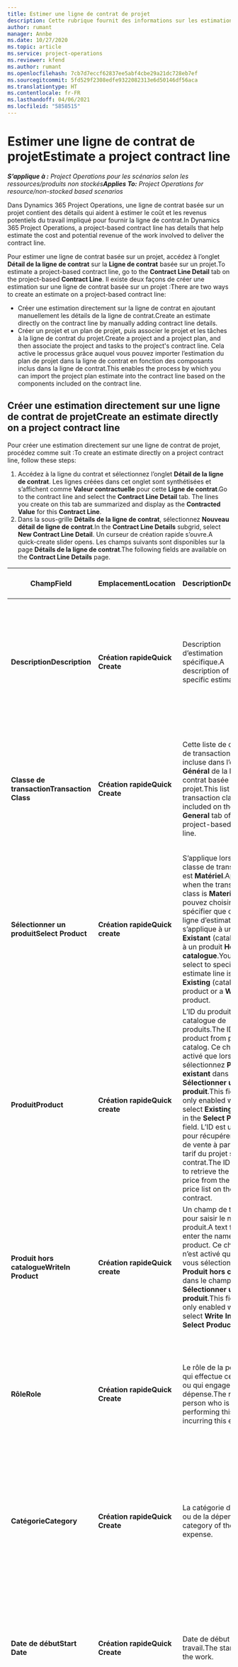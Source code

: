 ```yaml
---
title: Estimer une ligne de contrat de projet
description: Cette rubrique fournit des informations sur les estimations sur une ligne de contrat de projet.
author: rumant
manager: Annbe
ms.date: 10/27/2020
ms.topic: article
ms.service: project-operations
ms.reviewer: kfend
ms.author: rumant
ms.openlocfilehash: 7cb7d7eccf62837ee5abf4cbe29a21dc728eb7ef
ms.sourcegitcommit: 5fd529f2308edfe9322082313e6d50146df56aca
ms.translationtype: HT
ms.contentlocale: fr-FR
ms.lasthandoff: 04/06/2021
ms.locfileid: "5858515"
---
```

# <a name="estimate-a-project-contract-line"></a><span data-ttu-id="d1e07-103">Estimer une ligne de contrat de projet</span><span class="sxs-lookup"><span data-stu-id="d1e07-103">Estimate a project contract line</span></span>

<span data-ttu-id="d1e07-104">_**S’applique à :** Project Operations pour les scénarios selon les ressources/produits non stockés_</span><span class="sxs-lookup"><span data-stu-id="d1e07-104">_**Applies To:** Project Operations for resource/non-stocked based scenarios_</span></span> 

<span data-ttu-id="d1e07-105">Dans Dynamics 365 Project Operations, une ligne de contrat basée sur un projet contient des détails qui aident à estimer le coût et les revenus potentiels du travail impliqué pour fournir la ligne de contrat.</span><span class="sxs-lookup"><span data-stu-id="d1e07-105">In Dynamics 365 Project Operations, a project-based contract line has details that help estimate the cost and potential revenue of the work involved to deliver the contract line.</span></span>

<span data-ttu-id="d1e07-106">Pour estimer une ligne de contrat basée sur un projet, accédez à l’onglet **Détail de la ligne de contrat** sur la **Ligne de contrat** basée sur un projet.</span><span class="sxs-lookup"><span data-stu-id="d1e07-106">To estimate a project-based contract line, go to the **Contract Line Detail** tab on the project-based **Contract Line**.</span></span>  <span data-ttu-id="d1e07-107">Il existe deux façons de créer une estimation sur une ligne de contrat basée sur un projet :</span><span class="sxs-lookup"><span data-stu-id="d1e07-107">There are two ways to create an estimate on a project-based contract line:</span></span>

   - <span data-ttu-id="d1e07-108">Créer une estimation directement sur la ligne de contrat en ajoutant manuellement les détails de la ligne de contrat.</span><span class="sxs-lookup"><span data-stu-id="d1e07-108">Create an estimate directly on the contract line by manually adding contract line details.</span></span>
   - <span data-ttu-id="d1e07-109">Créer un projet et un plan de projet, puis associer le projet et les tâches à la ligne de contrat du projet.</span><span class="sxs-lookup"><span data-stu-id="d1e07-109">Create a project and a project plan, and then associate the project and tasks to the project's contract line.</span></span> <span data-ttu-id="d1e07-110">Cela active le processus grâce auquel vous pouvez importer l’estimation du plan de projet dans la ligne de contrat en fonction des composants inclus dans la ligne de contrat.</span><span class="sxs-lookup"><span data-stu-id="d1e07-110">This enables the process by which you can import the project plan estimate into the contract line based on the components included on the contract line.</span></span>

## <a name="create-an-estimate-directly-on-a-project-contract-line"></a><span data-ttu-id="d1e07-111">Créer une estimation directement sur une ligne de contrat de projet</span><span class="sxs-lookup"><span data-stu-id="d1e07-111">Create an estimate directly on a project contract line</span></span>

<span data-ttu-id="d1e07-112">Pour créer une estimation directement sur une ligne de contrat de projet, procédez comme suit :</span><span class="sxs-lookup"><span data-stu-id="d1e07-112">To create an estimate directly on a project contract line, follow these steps:</span></span>

1. <span data-ttu-id="d1e07-113">Accédez à la ligne du contrat et sélectionnez l’onglet **Détail de la ligne de contrat**. Les lignes créées dans cet onglet sont synthétisées et s’affichent comme **Valeur contractuelle** pour cette **Ligne de contrat**.</span><span class="sxs-lookup"><span data-stu-id="d1e07-113">Go to the contract line and select the **Contract Line Detail** tab. The lines you create on this tab are summarized and display as the **Contracted Value** for this **Contract Line**.</span></span> 
2. <span data-ttu-id="d1e07-114">Dans la sous-grille **Détails de la ligne de contrat**, sélectionnez **Nouveau détail de ligne de contrat**.</span><span class="sxs-lookup"><span data-stu-id="d1e07-114">In the **Contract Line Details** subgrid, select **New Contract Line Detail**.</span></span> <span data-ttu-id="d1e07-115">Un curseur de création rapide s’ouvre.</span><span class="sxs-lookup"><span data-stu-id="d1e07-115">A quick-create slider opens.</span></span> <span data-ttu-id="d1e07-116">Les champs suivants sont disponibles sur la page **Détails de la ligne de contrat**.</span><span class="sxs-lookup"><span data-stu-id="d1e07-116">The following fields are available on the **Contract Line Details** page.</span></span>

| <span data-ttu-id="d1e07-117">Champ</span><span class="sxs-lookup"><span data-stu-id="d1e07-117">Field</span></span> | <span data-ttu-id="d1e07-118">Emplacement</span><span class="sxs-lookup"><span data-stu-id="d1e07-118">Location</span></span> | <span data-ttu-id="d1e07-119">Description</span><span class="sxs-lookup"><span data-stu-id="d1e07-119">Description</span></span> | <span data-ttu-id="d1e07-120">Impact en aval</span><span class="sxs-lookup"><span data-stu-id="d1e07-120">Downstream impact</span></span> |
| --- | --- | --- | --- |
| <span data-ttu-id="d1e07-121">**Description**</span><span class="sxs-lookup"><span data-stu-id="d1e07-121">**Description**</span></span> | <span data-ttu-id="d1e07-122">**Création rapide**</span><span class="sxs-lookup"><span data-stu-id="d1e07-122">**Quick Create**</span></span> | <span data-ttu-id="d1e07-123">Description d’estimation spécifique.</span><span class="sxs-lookup"><span data-stu-id="d1e07-123">A description of the specific estimate.</span></span> | <span data-ttu-id="d1e07-124">Par défaut, cette valeur est le détail de la ligne de contrat associé pour le coût qui est automatiquement créé.</span><span class="sxs-lookup"><span data-stu-id="d1e07-124">This value defaults to the related contract line detail for cost that is automatically created.</span></span> |
| <span data-ttu-id="d1e07-125">**Classe de transaction**</span><span class="sxs-lookup"><span data-stu-id="d1e07-125">**Transaction Class**</span></span> | <span data-ttu-id="d1e07-126">**Création rapide**</span><span class="sxs-lookup"><span data-stu-id="d1e07-126">**Quick Create**</span></span> | <span data-ttu-id="d1e07-127">Cette liste de classes de transaction est incluse dans l’onglet **Général** de la ligne de contrat basée sur un projet.</span><span class="sxs-lookup"><span data-stu-id="d1e07-127">This list of transaction classes is included on the **General** tab of the project-based contract line.</span></span> | <span data-ttu-id="d1e07-128">Par défaut, cette valeur est le détail de la ligne de contrat associé pour le coût qui est automatiquement créé.</span><span class="sxs-lookup"><span data-stu-id="d1e07-128">This value defaults to the related contract line detail for cost that is automatically created.</span></span> |
| <span data-ttu-id="d1e07-129">**Sélectionner un produit**</span><span class="sxs-lookup"><span data-stu-id="d1e07-129">**Select Product**</span></span> | <span data-ttu-id="d1e07-130">**Création rapide**</span><span class="sxs-lookup"><span data-stu-id="d1e07-130">**Quick create**</span></span> | <span data-ttu-id="d1e07-131">S’applique lorsque la classe de transaction est **Matériel**.</span><span class="sxs-lookup"><span data-stu-id="d1e07-131">Applies when the transaction class is **Material**.</span></span> <span data-ttu-id="d1e07-132">Vous pouvez choisir de spécifier que cette ligne d’estimation s’applique à un produit **Existant** (catalogue) ou à un produit **Hors catalogue**.</span><span class="sxs-lookup"><span data-stu-id="d1e07-132">You can select to specify this estimate line is for an **Existing** (catalog) product or a **Write in** product.</span></span> | <span data-ttu-id="d1e07-133">Par défaut, cette valeur est le détail de la ligne de contrat associé pour le coût qui est automatiquement créé.</span><span class="sxs-lookup"><span data-stu-id="d1e07-133">This value defaults to the related contract line detail for cost that is automatically created.</span></span> |
| <span data-ttu-id="d1e07-134">**Produit**</span><span class="sxs-lookup"><span data-stu-id="d1e07-134">**Product**</span></span> | <span data-ttu-id="d1e07-135">**Création rapide**</span><span class="sxs-lookup"><span data-stu-id="d1e07-135">**Quick create**</span></span> | <span data-ttu-id="d1e07-136">L’ID du produit du catalogue de produits.</span><span class="sxs-lookup"><span data-stu-id="d1e07-136">The ID of the product from product catalog.</span></span> <span data-ttu-id="d1e07-137">Ce champ n’est activé que lorsque vous sélectionnez **Produit existant** dans le champ **Sélectionner un produit**.</span><span class="sxs-lookup"><span data-stu-id="d1e07-137">This field is only enabled when you select **Existing product** in the **Select Product** field.</span></span> <span data-ttu-id="d1e07-138">L’ID est utilisé pour récupérer le tarif de vente à partir du tarif du projet sur le contrat.</span><span class="sxs-lookup"><span data-stu-id="d1e07-138">The ID is used to retrieve the sales price from the project price list on the contract.</span></span> | <span data-ttu-id="d1e07-139">Par défaut, cette valeur est le détail de la ligne de contrat associé pour le coût qui est automatiquement créé.</span><span class="sxs-lookup"><span data-stu-id="d1e07-139">This value defaults to the related contract line detail for cost that is automatically created.</span></span> |
| <span data-ttu-id="d1e07-140">**Produit hors catalogue**</span><span class="sxs-lookup"><span data-stu-id="d1e07-140">**WriteIn Product**</span></span> | <span data-ttu-id="d1e07-141">**Création rapide**</span><span class="sxs-lookup"><span data-stu-id="d1e07-141">**Quick create**</span></span> | <span data-ttu-id="d1e07-142">Un champ de texte pour saisir le nom du produit.</span><span class="sxs-lookup"><span data-stu-id="d1e07-142">A text field to enter the name of the product.</span></span> <span data-ttu-id="d1e07-143">Ce champ n’est activé que lorsque vous sélectionnez **Produit hors catalogue** dans le champ **Sélectionner un produit**.</span><span class="sxs-lookup"><span data-stu-id="d1e07-143">This field is only enabled when you select **Write In** in the **Select Product** field.</span></span>| <span data-ttu-id="d1e07-144">Par défaut, cette valeur est le détail de la ligne de contrat associé pour le coût qui est automatiquement créé.</span><span class="sxs-lookup"><span data-stu-id="d1e07-144">This value defaults to the related contract line detail for cost that is automatically created.</span></span> |
| <span data-ttu-id="d1e07-145">**Rôle**</span><span class="sxs-lookup"><span data-stu-id="d1e07-145">**Role**</span></span> | <span data-ttu-id="d1e07-146">**Création rapide**</span><span class="sxs-lookup"><span data-stu-id="d1e07-146">**Quick Create**</span></span> | <span data-ttu-id="d1e07-147">Le rôle de la personne qui effectue ce travail ou qui engage cette dépense.</span><span class="sxs-lookup"><span data-stu-id="d1e07-147">The role of the person who is performing this work or incurring this expense.</span></span> | <span data-ttu-id="d1e07-148">Par défaut, cette valeur est le détail de la ligne de contrat associé pour le coût qui est automatiquement créé.</span><span class="sxs-lookup"><span data-stu-id="d1e07-148">This value defaults to the related contract line detail for cost that is automatically created.</span></span>|
| <span data-ttu-id="d1e07-149">**Catégorie**</span><span class="sxs-lookup"><span data-stu-id="d1e07-149">**Category**</span></span> | <span data-ttu-id="d1e07-150">**Création rapide**</span><span class="sxs-lookup"><span data-stu-id="d1e07-150">**Quick Create**</span></span> | <span data-ttu-id="d1e07-151">La catégorie du travail ou de la dépense.</span><span class="sxs-lookup"><span data-stu-id="d1e07-151">The category of the work or expense.</span></span> | <span data-ttu-id="d1e07-152">Par défaut, cette valeur est le détail de la ligne de contrat associé pour le coût qui est automatiquement créé.</span><span class="sxs-lookup"><span data-stu-id="d1e07-152">This value defaults to the related contract line detail for cost that is automatically created.</span></span>|
| <span data-ttu-id="d1e07-153">**Date de début**</span><span class="sxs-lookup"><span data-stu-id="d1e07-153">**Start Date**</span></span> | <span data-ttu-id="d1e07-154">**Création rapide**</span><span class="sxs-lookup"><span data-stu-id="d1e07-154">**Quick Create**</span></span> | <span data-ttu-id="d1e07-155">Date de début du travail.</span><span class="sxs-lookup"><span data-stu-id="d1e07-155">The start date of the work.</span></span> | <span data-ttu-id="d1e07-156">Par défaut, cette valeur est le détail de la ligne de contrat associé pour le coût qui est automatiquement créé.</span><span class="sxs-lookup"><span data-stu-id="d1e07-156">This value defaults to the related contract line detail for cost that is automatically created.</span></span> |
| <span data-ttu-id="d1e07-157">**Date de fin**</span><span class="sxs-lookup"><span data-stu-id="d1e07-157">**End Date**</span></span> | <span data-ttu-id="d1e07-158">**Création rapide**</span><span class="sxs-lookup"><span data-stu-id="d1e07-158">**Quick Create**</span></span> | <span data-ttu-id="d1e07-159">Date de fin du travail.</span><span class="sxs-lookup"><span data-stu-id="d1e07-159">The end date of the work.</span></span> | <span data-ttu-id="d1e07-160">Par défaut, cette valeur est le détail de la ligne de contrat associé pour le coût qui est automatiquement créé.</span><span class="sxs-lookup"><span data-stu-id="d1e07-160">This value defaults to the related contract line detail for cost that is automatically created.</span></span> |
| <span data-ttu-id="d1e07-161">**Société d’allocation de ressources**</span><span class="sxs-lookup"><span data-stu-id="d1e07-161">**Resourcing Company**</span></span> | <span data-ttu-id="d1e07-162">**Création rapide**</span><span class="sxs-lookup"><span data-stu-id="d1e07-162">**Quick Create**</span></span> | <span data-ttu-id="d1e07-163">La société d’allocation de ressources ou l’entité juridique qui supporte ce coût et fournit la ressource pour l’utiliser.</span><span class="sxs-lookup"><span data-stu-id="d1e07-163">The resourcing company or legal entity that incurs this cost and provides the resource to work on it.</span></span> | <span data-ttu-id="d1e07-164">Par défaut, cette valeur est le détail de la ligne de contrat associé pour le coût qui est automatiquement créé et utilisé pour récupérer le prix de revient.</span><span class="sxs-lookup"><span data-stu-id="d1e07-164">This value defaults to the related contract line detail for cost that is automatically created and is used in cost price retrieval.</span></span> |
| <span data-ttu-id="d1e07-165">**Unité d’allocation des ressources**</span><span class="sxs-lookup"><span data-stu-id="d1e07-165">**Resourcing Unit**</span></span> | <span data-ttu-id="d1e07-166">**Création rapide**</span><span class="sxs-lookup"><span data-stu-id="d1e07-166">**Quick Create**</span></span> | <span data-ttu-id="d1e07-167">L’unité d’allocation des ressources qui supporte ce coût et fournit la ressource pour l’utiliser.</span><span class="sxs-lookup"><span data-stu-id="d1e07-167">The resourcing unit that incurs this cost and provides the resource to work on it.</span></span> | <span data-ttu-id="d1e07-168">Par défaut, cette valeur est le détail de la ligne de contrat associé pour le coût qui est automatiquement créé et utilisé pour récupérer le prix de revient.</span><span class="sxs-lookup"><span data-stu-id="d1e07-168">This value defaults to the related contract line detail for cost that is automatically created and is used in cost price retrieval.</span></span> |
| <span data-ttu-id="d1e07-169">**Planification d’unités**</span><span class="sxs-lookup"><span data-stu-id="d1e07-169">**Unit schedule**</span></span> | <span data-ttu-id="d1e07-170">**Création rapide**</span><span class="sxs-lookup"><span data-stu-id="d1e07-170">**Quick create**</span></span> | <span data-ttu-id="d1e07-171">Le groupe d’unités du travail, du produit ou de la dépense.</span><span class="sxs-lookup"><span data-stu-id="d1e07-171">The unit group of the work, product, or expense.</span></span> <span data-ttu-id="d1e07-172">Les unités appartiennent à une nomenclature d’unités ou à un groupe d’unités.</span><span class="sxs-lookup"><span data-stu-id="d1e07-172">Units belong to a unit schedule or a group of units.</span></span> <span data-ttu-id="d1e07-173">Par exemple, *miles* et *kilomètres (km)* sont des unités qui appartiennent à un groupe d’unités qui décrivent la distance.</span><span class="sxs-lookup"><span data-stu-id="d1e07-173">For example, *miles* and *kilometers (kms)* are units that belong to a group of units that describe distance.</span></span> | <span data-ttu-id="d1e07-174">Par défaut, cette valeur est le détail de la ligne de contrat associé pour le coût qui est automatiquement créé.</span><span class="sxs-lookup"><span data-stu-id="d1e07-174">This value defaults to the related contract line detail for cost that is automatically created.</span></span> |
| <span data-ttu-id="d1e07-175">**Unité**</span><span class="sxs-lookup"><span data-stu-id="d1e07-175">**Unit**</span></span> | <span data-ttu-id="d1e07-176">**Création rapide**</span><span class="sxs-lookup"><span data-stu-id="d1e07-176">**Quick Create**</span></span> | <span data-ttu-id="d1e07-177">L’unité de travail, de produit ou de dépense.</span><span class="sxs-lookup"><span data-stu-id="d1e07-177">The unit of work, product, or expense.</span></span> | <span data-ttu-id="d1e07-178">Par défaut, cette valeur est le détail de la ligne de contrat associé pour le coût qui est automatiquement créé.</span><span class="sxs-lookup"><span data-stu-id="d1e07-178">This value defaults to the related contract line detail for cost that is automatically created.</span></span> |
| <span data-ttu-id="d1e07-179">**Quantité**</span><span class="sxs-lookup"><span data-stu-id="d1e07-179">**Quantity**</span></span> | <span data-ttu-id="d1e07-180">**Création rapide**</span><span class="sxs-lookup"><span data-stu-id="d1e07-180">**Quick Create**</span></span> | <span data-ttu-id="d1e07-181">La quantité de travail, de produit ou de dépense.</span><span class="sxs-lookup"><span data-stu-id="d1e07-181">The quantity of work, product, or expense.</span></span> | <span data-ttu-id="d1e07-182">Par défaut, cette valeur est le détail de la ligne de contrat associé pour le coût qui est automatiquement créé.</span><span class="sxs-lookup"><span data-stu-id="d1e07-182">This value defaults to the related contract line detail for cost that is automatically created.</span></span> |
| <span data-ttu-id="d1e07-183">**Prix unitaire**</span><span class="sxs-lookup"><span data-stu-id="d1e07-183">**Unit price**</span></span> | <span data-ttu-id="d1e07-184">**Création rapide**</span><span class="sxs-lookup"><span data-stu-id="d1e07-184">**Quick Create**</span></span> | <span data-ttu-id="d1e07-185">Le taux de facturation du rôle qui effectue le travail, le prix unitaire du produit ou le prix de vente du produit ou de la catégorie de dépense.</span><span class="sxs-lookup"><span data-stu-id="d1e07-185">The bill rate of the role that is performing the work, the unit price of the product, or the sales price of the product or expense category.</span></span> <span data-ttu-id="d1e07-186">La valeur par défaut pour **Temps** est basée sur la combinaison des valeurs de dimension de tarification sur la ligne de prix du rôle du tarif du projet qui est en vigueur à la date de début.</span><span class="sxs-lookup"><span data-stu-id="d1e07-186">The default for **Time** is based on the combination of pricing dimension values on the role price line of the project price list that is effective for the start date.</span></span> <span data-ttu-id="d1e07-187">Pour **Dépenses**, la valeur par défaut de ce champ provient de la configuration des tarifs pour la catégorie de transaction dans le tarif du projet qui est en vigueur à la date de début.</span><span class="sxs-lookup"><span data-stu-id="d1e07-187">For **Expenses**, the default for this field is from the price setup for the transaction category in the project price list that is effective for the start date.</span></span> <span data-ttu-id="d1e07-188">Si la méthode de tarification pour la catégorie de transaction n’est pas le **prix unitaire**, il n’y a pas de valeur par défaut et ce champ est laissé vide.</span><span class="sxs-lookup"><span data-stu-id="d1e07-188">If the pricing method for the transaction category is not **price-per-unit**, there is no default, and this field is left blank.</span></span> <span data-ttu-id="d1e07-189">Pour les produits, la valeur par défaut de ce champ est basée sur la ligne **Élément tarifaire** dans le tarif du projet qui est en vigueur à la date de début.</span><span class="sxs-lookup"><span data-stu-id="d1e07-189">For products, this field's default is based on the **Price list item**  line in the project price list that is effective for the start date.</span></span>| <span data-ttu-id="d1e07-190">Le taux de coûts du rôle qui effectue le travail, ou le coût unitaire de la catégorie de dépense ou le coût unitaire du produit.</span><span class="sxs-lookup"><span data-stu-id="d1e07-190">The cost rate of the role that is performing the work, or the cost per unit of the expense category or the unit cost of the product.</span></span> <span data-ttu-id="d1e07-191">La valeur par défaut pour **Temps** est basée sur la combinaison des valeurs de dimension de tarification sur la ligne de prix du rôle de la liste des prix de revient attachée à l’unité contractuelle qui est en vigueur à la date de début.</span><span class="sxs-lookup"><span data-stu-id="d1e07-191">The default for **Time** is based on the combination of pricing dimension values on the role price line of the cost price list attached to the contracting unit effective for the start date.</span></span> <span data-ttu-id="d1e07-192">Pour **Dépenses**, la valeur par défaut de ce champ est basée sur la ligne du prix de la catégorie de la liste des prix de revient attachée à l’unité contractuelle qui est en vigueur à la date de début.</span><span class="sxs-lookup"><span data-stu-id="d1e07-192">For **Expenses**, the default for this field is based on the category price line of the cost price list attached to the contracting unit that is effective for the start date.</span></span> <span data-ttu-id="d1e07-193">Si la méthode de tarification pour la catégorie de transaction n’est pas le prix unitaire, il n’y a pas de valeur par défaut et ce champ est laissé vide.</span><span class="sxs-lookup"><span data-stu-id="d1e07-193">If the pricing method for the transaction category is not price-per-unit, there is no default and this field is left blank.</span></span> <span data-ttu-id="d1e07-194">Pour les produits, la valeur par défaut de ce champ est basée sur la ligne **Élément tarifaire** de la liste des prix de revient attachée à l’unité contractuelle qui est en vigueur à la date de début.</span><span class="sxs-lookup"><span data-stu-id="d1e07-194">For products, this field's default is based on the **Price list item** line of the cost price list attached to the contracting unit that is effective for the start date.</span></span>|
| <span data-ttu-id="d1e07-195">**Estimation de taxe**</span><span class="sxs-lookup"><span data-stu-id="d1e07-195">**Estimated Tax**</span></span> | <span data-ttu-id="d1e07-196">**Création rapide**</span><span class="sxs-lookup"><span data-stu-id="d1e07-196">**Quick Create**</span></span> | <span data-ttu-id="d1e07-197">La taxe estimée pour ce travail ou cette dépense comme entrée par l’utilisateur.</span><span class="sxs-lookup"><span data-stu-id="d1e07-197">The estimated tax for this work or expense as input by the user.</span></span> | &nbsp; |
| <span data-ttu-id="d1e07-198">**Montant**</span><span class="sxs-lookup"><span data-stu-id="d1e07-198">**Amount**</span></span> | <span data-ttu-id="d1e07-199">**Création rapide**</span><span class="sxs-lookup"><span data-stu-id="d1e07-199">**Quick Create**</span></span> | <span data-ttu-id="d1e07-200">La valeur de ce champ peut être ajoutée si les champs **Quantité** et **Prix** sont laissés vides.</span><span class="sxs-lookup"><span data-stu-id="d1e07-200">The value in this field can be added if the **Quantity** and **Price** fields are left blank.</span></span> <span data-ttu-id="d1e07-201">Si les champs **Quantité** et **Prix** sont remplis, le champ **Montant** est en lecture seule et est calculé comme suit : **(Quantité \* Prix unitaire) + Taxe**.</span><span class="sxs-lookup"><span data-stu-id="d1e07-201">If the **Quantity** and **Price** fields are filled, the **Amount** field is read only and is calculated as **(Quantity \* Unit price) + Tax**.</span></span> | &nbsp; |

## <a name="update-prices-on-contract-line-details"></a><span data-ttu-id="d1e07-202">Mettre à jour les prix sur les détails de la ligne de contrat</span><span class="sxs-lookup"><span data-stu-id="d1e07-202">Update prices on contract line details</span></span>

<span data-ttu-id="d1e07-203">Si vous modifiez les prix dans le tarif du projet associé au contrat ou la liste des prix de revient de l’unité contractuelle, vous pouvez actualiser les prix sur les détails de la ligne de contrat individuelle pour refléter cette modification.</span><span class="sxs-lookup"><span data-stu-id="d1e07-203">If you change prices on the project price list that is attached to the contract or the cost price list of the contracting unit, you can refresh the prices on the individual contract line details to reflect the change.</span></span> <span data-ttu-id="d1e07-204">Sur la page **Contrat**, sélectionnez **Recalculer**.</span><span class="sxs-lookup"><span data-stu-id="d1e07-204">On the **Contract** page, select **Recalculate**.</span></span> <span data-ttu-id="d1e07-205">Un avertissement apparaît pour vous informer que les prix de toutes les lignes de contrat de ce contrat sont réinitialisés.</span><span class="sxs-lookup"><span data-stu-id="d1e07-205">A warning appears to inform you that prices for all contract lines on this contract are reset.</span></span> <span data-ttu-id="d1e07-206">Sélectionnez **Oui** pour actualiser les détails de la ligne de contrat avec les prix de vente et les prix de revient.</span><span class="sxs-lookup"><span data-stu-id="d1e07-206">Select **Yes** to refresh prices for both sales and cost contract line details.</span></span>

## <a name="access-contract-line-details-for-cost"></a><span data-ttu-id="d1e07-207">Accéder aux détails de la ligne de contrat pour travailler sur les coûts</span><span class="sxs-lookup"><span data-stu-id="d1e07-207">Access contract line details for cost</span></span>

<span data-ttu-id="d1e07-208">Sous l’onglet **Détails de la ligne de contrat**, sélectionnez une ligne dans la grille pour afficher les actions dans la barre d’outils de la sous-grille.</span><span class="sxs-lookup"><span data-stu-id="d1e07-208">On the **Contract Line Details** tab, select a row in the grid to display actions on the toolbar of the subgrid.</span></span> <span data-ttu-id="d1e07-209">La première action sur la barre d’outils de la sous-grille est **Ouvrir les détails du coût**.</span><span class="sxs-lookup"><span data-stu-id="d1e07-209">The first action on the subgrid tool bar is **Open Cost Detail**.</span></span> <span data-ttu-id="d1e07-210">Pour afficher le taux de coûts et le montant associés à ces détails de ligne de contrat, sélectionnez **Ouvrir les détails du coût**.</span><span class="sxs-lookup"><span data-stu-id="d1e07-210">To see the related cost rate and amount for this contract line detail, select **Open Cost Detail**.</span></span> 

> [!NOTE]
> <span data-ttu-id="d1e07-211">Modifier la société d’allocation de ressources, l’unité d’allocation des ressources, la quantité, les dates, le rôle ou les valeurs de catégorie dans les détails de la ligne de contrat pour **Coût** modifie également les valeurs correspondantes dans les détails de la ligne de contrat pour **Ventes**.</span><span class="sxs-lookup"><span data-stu-id="d1e07-211">Changing the resourcing company, resourcing unit, quantity, dates, role, or category values on the contract line detail for **Cost** also changes the corresponding values on the contract line detail for **Sales**.</span></span>

## <a name="currency-on-contract-line-details-for-cost-and-sales"></a><span data-ttu-id="d1e07-212">Devise sur les détails de la ligne de contrat pour le coût et les ventes</span><span class="sxs-lookup"><span data-stu-id="d1e07-212">Currency on contract line details for cost and sales</span></span>

<span data-ttu-id="d1e07-213">Les détails de la ligne de contrat pour **Ventes** définit la devise par défaut à partir du tarif du projet valide à la date de début des détails de la ligne de contrat.</span><span class="sxs-lookup"><span data-stu-id="d1e07-213">The contract line detail for **Sales** sets the default currency from the project price list that is effective for the start date of the contract line detail.</span></span>

<span data-ttu-id="d1e07-214">Les détails de la ligne de contrat pour **Coût** définit la devise par défaut à partir du tarif de l’unité contractuelle du contrat valide à la date de début des détails de la ligne de contrat pour **Coût**.</span><span class="sxs-lookup"><span data-stu-id="d1e07-214">The contract line detail for **Cost** sets the default currency from the price list of the contracting unit of the contract that is effective for the start date of the contract line detail for **Cost**.</span></span>

<span data-ttu-id="d1e07-215">Les calculs de rentabilité convertissent les montants des détails de la ligne de contrat pour **Coût** et **Ventes** dans la devise de base de l’environnement pour créer un rapport sur les marges réelles et estimées globales du contrat.</span><span class="sxs-lookup"><span data-stu-id="d1e07-215">Profitability calculations convert the amounts for the contract line details for **Cost** and **Sales** into the base currency of the environment to report the overall actual and estimated margins on the contract.</span></span>

> [!NOTE]
> <span data-ttu-id="d1e07-216">Des erreurs d’arrondi des devises et de marges modifiées peuvent se produire en raison de l’absence date effective de taux de change.</span><span class="sxs-lookup"><span data-stu-id="d1e07-216">Currency rounding errors and changed margins could occur because of the lack of date effective exchange rates.</span></span> <span data-ttu-id="d1e07-217">Utilisez ces calculs uniquement pour les contrats de projet, car il s’agit d’approximations qui ne sont pas destinées à des rapports statutaires ou autres qui nécessitent une plus grande précision d’arrondi et une connaissance de la date de validité des taux de change.</span><span class="sxs-lookup"><span data-stu-id="d1e07-217">Use these calculations only on project contracts as these are approximations and are not for actual statutory or other reporting that requires higher precision of rounding and awareness of date effectivity for exchange rates.</span></span>


[!INCLUDE[footer-include](../includes/footer-banner.md)]
